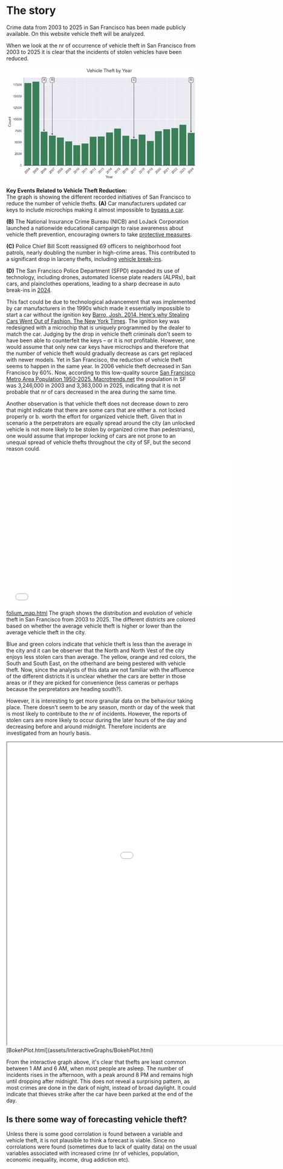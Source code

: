 # The story
Crime data from 2003 to 2025 in San Francisco has been made publicly available. On this website vehicle theft will be analyzed.

When we look at the nr of occurrence of vehicle theft in San Francisco from 2003 to 2025 it is clear that the incidents of stolen vehicles have been reduced. 

![Vehicle Theft by Year graph](assets/images/VTbYg.png)

**Key Events Related to Vehicle Theft Reduction:**  
The graph is showing the different recorded initiatives of San Francisco to reduce the number of vehicle thefts.
**(A)** Car manufacturers updated car keys to include microchips making it almost impossible to [bypass a car](https://www.nytimes.com/2014/08/12/upshot/heres-why-stealing-cars-went-out-of-fashion.html).

**(B)** The National Insurance Crime Bureau (NICB) and LoJack Corporation launched a nationwide educational campaign to raise awareness about vehicle theft prevention, encouraging owners to take [protective measures](https://en.wikipedia.org/wiki/Vehicle_Theft_Protection_Program?utm_source).

**(C)** Police Chief Bill Scott reassigned 69 officers to neighborhood foot patrols, nearly doubling the number in high-crime areas. This contributed to a significant drop in larceny thefts, including [vehicle break-ins](https://www.sfchronicle.com/crime/article/San-Francisco-auto-break-ins-UC-study-finds-13443374.php?utm_source).

**(D)** The San Francisco Police Department (SFPD) expanded its use of technology, including drones, automated license plate readers (ALPRs), bait cars, and plainclothes operations, leading to a sharp decrease in auto break-ins in [2024](https://www.sf.gov/news--san-francisco-police-using-new-technology-target-auto-break-ins-making-arrests-hotspot-areas).
 

This fact could be due to technological advancement that was implemented by car manufacturers in the 1990s which made it essentially impossible to start a car without the ignition key [Barro, Josh. 2014. Here's why Stealing Cars Went Out of Fashion. The New York Times](https://www.nytimes.com/2014/08/12/upshot/heres-why-stealing-cars-went-out-of-fashion.html). The ignition key was redesigned with a microchip that is uniquely programmed by the dealer to match the car. Judging by the drop in vehicle theft criminals don't seem to have been able to counterfeit the keys – or it is not profitable.
However, one would assume that only new car keys have microchips and therefore that the number of vehicle theft would gradually decrease as cars get replaced with newer models. Yet in San Francisco, the reduction of vehicle theft seems to happen in the same year. In 2006 vehicle theft decreased in San Francisco by 60%.
Now, according to this low-quality source [San Francisco Metro Area Population 1950-2025. Macrotrends.net](https://www.macrotrends.net/global-metrics/cities/23130/san-francisco/population) the population in SF was 3,246,000 in 2003 and 3,363,000 in 2025, indicating that it is not probable that nr of cars decreased in the area during the same time.

Another observation is that vehicle theft does not decrease down to zero that might indicate that there are some cars that are either a. not locked properly or b. worth the effort for organized vehicle theft. Given that in scenario a the perpetrators are equally spread around the city (an unlocked vehicle is not more likely to be stolen by organized crime than pedestrians), one would assume that improper locking of cars are not prone to an unequal spread of vehicle thefts throughout the city of SF, but the second reason could.

<embed type="text/html" src="assets/InteractiveGraphs/folium_map.html" width="600" height="400"></embed>
[folium_map.html](assets/InteractiveGraphs/folium_map.html)
The graph shows the distribution and evolution of vehicle theft in San Francisco from 2003 to 2025.
The different districts are colored based on whether the average vehicle theft is higher or lower than the average vehicle theft in the city.

Blue and green colors indicate that vehicle theft is less than the average in the city and it can be observer that the North and North Vest of the city enjoys less stolen cars than average. The yellow, orange and red colors, the South and South East, on the otherhand are being pestered with vehicle theft. Now, since the analysts of this data are not familiar with the affluence of the different districts it is unclear whether the cars are better in those areas or if they are picked for convenience (less cameras or perhaps because the perpretators are heading south?).

However, it is interesting to get more granular data on the behaviour taking place. There doesn't seem to be any season, month or day of the week that is most likely to contribute to the nr of incidents. However, the reports of stolen cars are more likely to occur during the later hours of the day and decreasing before and around midnight. Therefore incidents are investigated from an hourly basis.

<iframe src="assets/InteractiveGraphs/BokehPlot.html" width="1200" height="800"></iframe>
[BokehPlot.html](assets/InteractiveGraphs/BokehPlot.html)

From the interactive graph above, it's clear that thefts are least common between 1 AM and 6 AM, when most people are asleep. The number of incidents rises in the afternoon, with a peak around 8 PM and remains high until dropping after midnight. This does not reveal a surprising pattern, as most crimes are done in the dark of night, instead of broad daylight. It could indicate that thieves strike after the car have been parked at the end of the day.


## Is there some way of forecasting vehicle theft?
Unless there is some good corrolation is found between a variable and vehicle theft, it is not plausible to think a forecast is viable. Since no corrolations were found (sometimes due to lack of quality data) on the usual variables associated with increased crime (nr of vehicles, population, economic inequality, income, drug addiction etc).